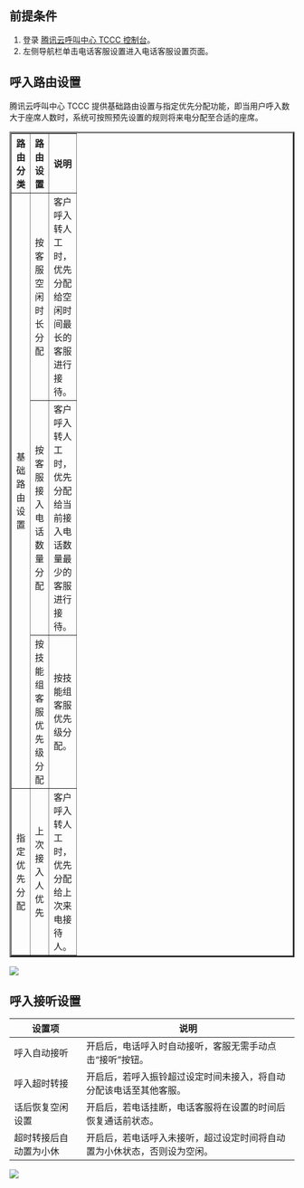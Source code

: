 ## 前提条件
1. 登录 [腾讯云呼叫中心 TCCC 控制台](https://console.cloud.tencent.com/ccc)。
2. 左侧导航栏单击电话客服设置进入电话客服设置页面。

## 呼入路由设置
腾讯云呼叫中心 TCCC 提供基础路由设置与指定优先分配功能，即当用户呼入数大于座席人数时，系统可按照预先设置的规则将来电分配至合适的座席。
<table border=3D0 cellpadding=3D0 cellspacing=3D0 width=3D620 style=3D'bord=
er-collapse:
 collapse;table-layout:fixed;width:465pt'>
 <col width=3D140 style=3D'mso-width-source:userset;mso-width-alt:4480;widt=
h:105pt'>
 <col width=3D264 style=3D'mso-width-source:userset;mso-width-alt:8448;widt=
h:198pt'>
 <col width=3D216 style=3D'mso-width-source:userset;mso-width-alt:6912;widt=
h:162pt'>
 <tr height=3D19 style=3D'height:14.25pt'>
  <th height=3D19 class=3Dxl65 width=3D140 style=3D'height:14.25pt;width:10=
5pt' align=3D""
  valign=3D"">路由分类</td>
  <th class=3Dxl65 width=3D264 style=3D'border-left:none;width:198pt' align=
=3D""
  valign=3D"">路由设置</td>
  <th class=3Dxl65 width=3D216 style=3D'border-left:none;width:162pt' align=
=3D""
  valign=3D"">说明</td>
 </tr>
 <tr height=3D38 style=3D'height:28.5pt'>
  <td rowspan=3D3 height=3D114 class=3Dxl65 style=3D'height:85.5pt;border-t=
op:none'
  align=3D"" valign=3D"">基础路由设置</td>
  <td class=3Dxl66 width=3D264 style=3D'border-top:none;border-left:none;wi=
dth:198pt'
  align=3D"" valign=3D"">按客服空闲时长分配</td>
  <td class=3Dxl66 width=3D216 style=3D'border-top:none;border-left:none;wi=
dth:162pt'
  align=3D"" valign=3D"">客户呼入转人工时，优先分配给空闲时间最长的客服进行接待。</td>
 </tr>
 <tr height=3D57 style=3D'height:42.75pt'>
  <td height=3D57 class=3Dxl66 width=3D264 style=3D'height:42.75pt;border-t=
op:none;
  border-left:none;width:198pt' align=3D"" valign=3D"">按客服接入电话数量分配</td>
  <td class=3Dxl66 width=3D216 style=3D'border-top:none;border-left:none;wi=
dth:162pt'
  align=3D"" valign=3D"">客户呼入转人工时，优先分配给当前接入电话数量最少的客服进行接待。</td>
 </tr>
 <tr height=3D19 style=3D'height:14.25pt'>
  <td height=3D19 class=3Dxl66 width=3D264 style=3D'height:14.25pt;border-t=
op:none;
  border-left:none;width:198pt' align=3D"" valign=3D"">按技能组客服优先级分配</td>
  <td class=3Dxl66 width=3D216 style=3D'border-top:none;border-left:none;wi=
dth:162pt'
  align=3D"" valign=3D"">按技能组客服优先级分配。</td>
 </tr>
 <tr height=3D38 style=3D'height:28.5pt'>
  <td height=3D38 class=3Dxl65 style=3D'height:28.5pt;border-top:none' alig=
n=3D""
  valign=3D"">指定优先分配</td>
  <td class=3Dxl66 width=3D264 style=3D'border-top:none;border-left:none;wi=
dth:198pt'
  align=3D"" valign=3D"">上次接入人优先</td>
  <td class=3Dxl66 width=3D216 style=3D'border-top:none;border-left:none;wi=
dth:162pt'
  align=3D"" valign=3D"">客户呼入转人工时，优先分配给上次来电接待人。</td>
 </tr>
 <![endif]>
</table>

![](https://qcloudimg.tencent-cloud.cn/raw/c38bd92e1db6a0daa0fb1ffcab99937a.png)


## 呼入接听设置

| 设置项         | 说明                                   |
| ----------- | ------------------------------------ |
| 呼入自动接听      | 开启后，电话呼入时自动接听，客服无需手动点击“接听”按钮。        |
| 呼入超时转接      | 开启后，若呼入振铃超过设定时间未接入，将自动分配该电话至其他客服。    |
| 话后恢复空闲设置    | 开启后，若电话挂断，电话客服将在设置的时间后恢复通话前状态。       |
| 超时转接后自动置为小休 | 开启后，若电话呼入未接听，超过设定时间将自动置为小休状态，否则设为空闲。 |

![](https://qcloudimg.tencent-cloud.cn/raw/b389bf092249b0267c65714e0fa26d7a.png)

